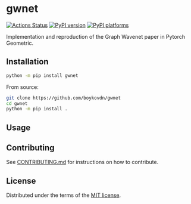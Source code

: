 # gwnet

[![Actions Status][actions-badge]][actions-link]
[![PyPI version][pypi-version]][pypi-link]
[![PyPI platforms][pypi-platforms]][pypi-link]

Implementation and reproduction of the Graph Wavenet paper in Pytorch Geometric.

## Installation

```bash
python -m pip install gwnet
```

From source:
```bash
git clone https://github.com/boykovdn/gwnet
cd gwnet
python -m pip install .
```

## Usage


## Contributing

See [CONTRIBUTING.md](CONTRIBUTING.md) for instructions on how to contribute.

## License

Distributed under the terms of the [MIT license](LICENSE).


<!-- prettier-ignore-start -->
[actions-badge]:            https://github.com/boykovdn/gwnet/workflows/CI/badge.svg
[actions-link]:             https://github.com/boykovdn/gwnet/actions
[pypi-link]:                https://pypi.org/project/gwnet/
[pypi-platforms]:           https://img.shields.io/pypi/pyversions/gwnet
[pypi-version]:             https://img.shields.io/pypi/v/gwnet
<!-- prettier-ignore-end -->
